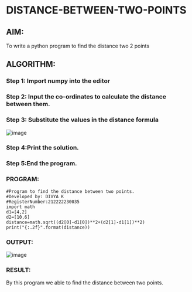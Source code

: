 # DISTANCE-BETWEEN-TWO-POINTS

## AIM:
To write a python program to find the distance two 2 points
## ALGORITHM:
### Step 1: Import numpy into the editor
### Step 2: Input the co-ordinates to calculate the distance between them.
### Step 3: Substitute the values in the distance formula
![image](https://github.com/divyakumars/DISTANCE-BETWEEN-TWO-POINTS/assets/119393621/5562bf0c-9455-474d-997d-6150bca05be1)

### Step 4:Print the solution.
### Step 5:End the program. 

### PROGRAM:

```
#Program to find the distance between two points.
#Developed by: DIVYA K 
#RegisterNumber:212222230035
import math
d1=[4,2]
d2=[10,6]
distance=math.sqrt((d2[0]-d1[0])**2+(d2[1]-d1[1])**2)
print("{:.2f}".format(distance))
```

### OUTPUT:
![image](https://github.com/divyakumars/DISTANCE-BETWEEN-TWO-POINTS/assets/119393621/86377761-1a8e-41b4-a9ca-6a9a4ec3e1f0)
### RESULT:
By this program we able to find the distance between two points.
